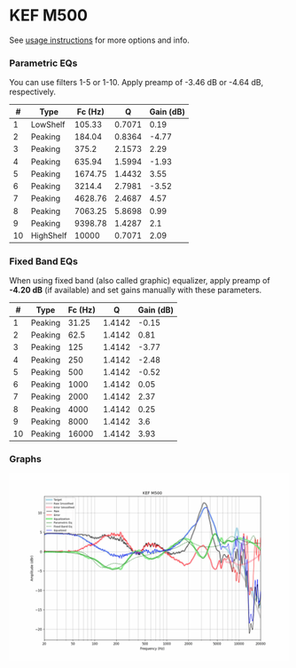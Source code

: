 # KEF M500
See [usage instructions](https://github.com/jaakkopasanen/AutoEq#usage) for more options and info.

### Parametric EQs
You can use filters 1-5 or 1-10. Apply preamp of -3.46 dB or -4.64 dB, respectively.

|   # | Type      |   Fc (Hz) |      Q |   Gain (dB) |
|-----|-----------|-----------|--------|-------------|
|   1 | LowShelf  |    105.33 | 0.7071 |        0.19 |
|   2 | Peaking   |    184.04 | 0.8364 |       -4.77 |
|   3 | Peaking   |    375.2  | 2.1573 |        2.29 |
|   4 | Peaking   |    635.94 | 1.5994 |       -1.93 |
|   5 | Peaking   |   1674.75 | 1.4432 |        3.55 |
|   6 | Peaking   |   3214.4  | 2.7981 |       -3.52 |
|   7 | Peaking   |   4628.76 | 2.4687 |        4.57 |
|   8 | Peaking   |   7063.25 | 5.8698 |        0.99 |
|   9 | Peaking   |   9398.78 | 1.4287 |        2.1  |
|  10 | HighShelf |  10000    | 0.7071 |        2.09 |

### Fixed Band EQs
When using fixed band (also called graphic) equalizer, apply preamp of **-4.20 dB** (if available) and set gains manually with these parameters.

|   # | Type    |   Fc (Hz) |      Q |   Gain (dB) |
|-----|---------|-----------|--------|-------------|
|   1 | Peaking |     31.25 | 1.4142 |       -0.15 |
|   2 | Peaking |     62.5  | 1.4142 |        0.81 |
|   3 | Peaking |    125    | 1.4142 |       -3.77 |
|   4 | Peaking |    250    | 1.4142 |       -2.48 |
|   5 | Peaking |    500    | 1.4142 |       -0.52 |
|   6 | Peaking |   1000    | 1.4142 |        0.05 |
|   7 | Peaking |   2000    | 1.4142 |        2.37 |
|   8 | Peaking |   4000    | 1.4142 |        0.25 |
|   9 | Peaking |   8000    | 1.4142 |        3.6  |
|  10 | Peaking |  16000    | 1.4142 |        3.93 |

### Graphs
![](./KEF%20M500.png)

